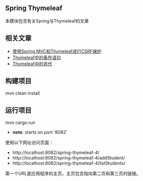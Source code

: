 ## Spring Thymeleaf

本模块包含有关Spring与Thymeleaf的文章

## 相关文章

+ [使用Spring MVC和Thymeleaf进行CSRF保护](docs/使用SpringMVC和Thymeleaf进行CSRF保护.md)
+ [Thymeleaf中的条件语句](docs/Thymeleaf中的条件语句.md)
+ [Thymeleaf中的迭代](docs/Thymeleaf中的迭代.md)

## 构建项目

mvn clean install

## 运行项目

mvn cargo:run

- **note**: starts on port '8082'

使用以下网址访问页面：

- http://localhost:8082/spring-thymeleaf-4/
- http://localhost:8082/spring-thymeleaf-4/addStudent/
- http://localhost:8082/spring-thymeleaf-4/listStudents/

第一个URL是应用程序的主页，主页包含指向第二页和第三页的链接。
